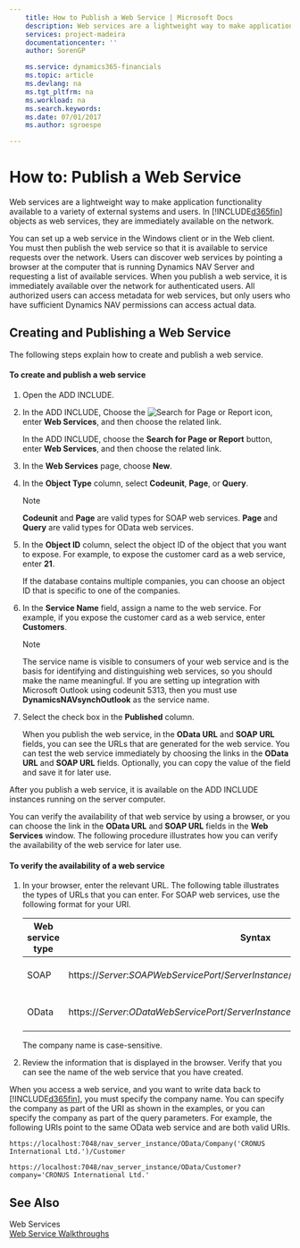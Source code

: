 ```yaml
---
    title: How to Publish a Web Service | Microsoft Docs
    description: Web services are a lightweight way to make application functionality available to a variety of external systems and users. In [!INCLUDE[d365fin](../../includes/d365fin_md.md)] objects as web services, they are immediately available on the network.
    services: project-madeira
    documentationcenter: ''
    author: SorenGP

    ms.service: dynamics365-financials
    ms.topic: article
    ms.devlang: na
    ms.tgt_pltfrm: na
    ms.workload: na
    ms.search.keywords:
    ms.date: 07/01/2017
    ms.author: sgroespe

---
```

# How to: Publish a Web Service
Web services are a lightweight way to make application functionality available to a variety of external systems and users. In [!INCLUDE[d365fin](../../includes/d365fin_md.md)] objects as web services, they are immediately available on the network.  

 You can set up a web service in the Windows client or in the Web client. You must then publish the web service so that it is available to service requests over the network. Users can discover web services by pointing a browser at the computer that is running Dynamics NAV Server and requesting a list of available services. When you publish a web service, it is immediately available over the network for authenticated users. All authorized users can access metadata for web services, but only users who have sufficient Dynamics NAV permissions can access actual data.
  
## Creating and Publishing a Web Service  
 The following steps explain how to create and publish a web service.  

#### To create and publish a web service  

1.  Open the ADD INCLUDE<!--[!INCLUDE[nav_windows](../../includes/nav_web_md.md)]-->.  

2.  In the ADD INCLUDE<!--[!INCLUDE[nav_windows](../../includes/nav_windows_md.md)]-->, Choose the ![Search for Page or Report](media/ui-search/search_small.png "Search for Page or Report icon") icon, enter **Web Services**, and then choose the related link.  

     In the ADD INCLUDE<!--[!INCLUDE[nav_web](../../includes/nav_web_md.md)]-->, choose the **Search for Page or Report** button, enter **Web Services**, and then choose the related link.  

3.  In the **Web Services** page, choose **New**.  

4.  In the **Object Type** column, select **Codeunit**, **Page**, or **Query**.  

    > [!NOTE]  
    >  **Codeunit** and **Page** are valid types for SOAP web services. **Page** and **Query** are valid types for OData web services.  

5.  In the **Object ID** column, select the object ID of the object that you want to expose. For example, to expose the customer card as a web service, enter **21**.  

     If the database contains multiple companies, you can choose an object ID that is specific to one of the companies.  

6.  In the **Service Name** field, assign a name to the web service. For example, if you expose the customer card as a web service, enter **Customers**.  

    > [!NOTE]  
    >  The service name is visible to consumers of your web service and is the basis for identifying and distinguishing web services, so you should make the name meaningful. If you are setting up integration with Microsoft Outlook using codeunit 5313, then you must use **DynamicsNAVsynchOutlook** as the service name.  

7.  Select the check box in the **Published** column.  

     When you publish the web service, in the **OData URL** and **SOAP URL** fields, you can see the URLs that are generated for the web service. You can test the web service immediately by choosing the links in the **OData URL** and **SOAP URL** fields. Optionally, you can copy the value of the field and save it for later use.  

 After you publish a web service, it is available on the ADD INCLUDE<!--[!INCLUDE[nav_server](../../includes/nav_server_md.md)]--> instances running on the server computer.  

 You can verify the availability of that web service by using a browser, or you can choose the link in the **OData URL** and **SOAP URL** fields in the **Web Services** window. The following procedure illustrates how you can verify the availability of the web service for later use.  

#### To verify the availability of a web service  

1.  In your browser, enter the relevant URL. The following table illustrates the types of URLs that you can enter. For SOAP web services, use the following format for your URI.  

    |Web service type|Syntax|Example|  
    |----------------------|------------|-------------|  
    |SOAP|https://*Server*:*SOAPWebServicePort*/*ServerInstance*/WS/*CompanyName*/services/|https://localhost:7047/ADD INCLUDE<!--[!INCLUDE[nav_server_instance](../../includes/nav_server_instance_md.md)]-->/WS/CRONUS International Ltd./services/|  
    |OData|https://*Server*:*ODataWebServicePort*/*ServerInstance*/OData/Company('*CompanyName*')|https://localhost:7048/ADD INCLUDE<!--[!INCLUDE[nav_server_instance](../../includes/nav_server_instance_md.md)]-->/OData/Company('CRONUS International Ltd.')|  

     The company name is case-sensitive.  

2.  Review the information that is displayed in the browser. Verify that you can see the name of the web service that you have created.  

 When you access a web service, and you want to write data back to [!INCLUDE[d365fin](../../includes/d365fin_md.md)], you must specify the company name. You can specify the company as part of the URI as shown in the examples, or you can specify the company as part of the query parameters. For example, the following URIs point to the same OData web service and are both valid URIs.  

```  
https://localhost:7048/nav_server_instance/OData/Company('CRONUS International Ltd.')/Customer  
```  

```  
https://localhost:7048/nav_server_instance/OData/Customer?company='CRONUS International Ltd.'  
```  

## See Also  
 Web Services   
 [Web Service Walkthroughs](../Web%20Service%20Walkthroughs.md)
